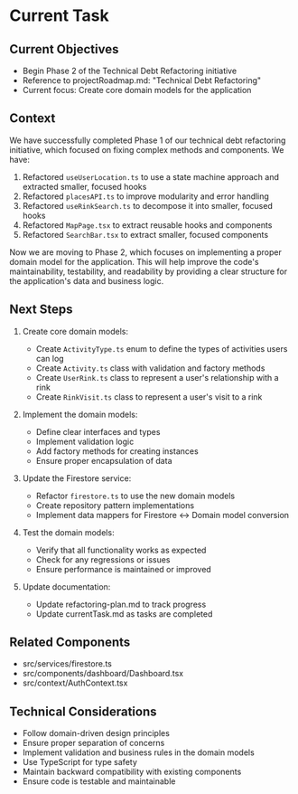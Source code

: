 # Current Task

## Current Objectives
- Begin Phase 2 of the Technical Debt Refactoring initiative
- Reference to projectRoadmap.md: "Technical Debt Refactoring"
- Current focus: Create core domain models for the application

## Context
We have successfully completed Phase 1 of our technical debt refactoring initiative, which focused on fixing complex methods and components. We have:

1. Refactored `useUserLocation.ts` to use a state machine approach and extracted smaller, focused hooks
2. Refactored `placesAPI.ts` to improve modularity and error handling
3. Refactored `useRinkSearch.ts` to decompose it into smaller, focused hooks
4. Refactored `MapPage.tsx` to extract reusable hooks and components
5. Refactored `SearchBar.tsx` to extract smaller, focused components

Now we are moving to Phase 2, which focuses on implementing a proper domain model for the application. This will help improve the code's maintainability, testability, and readability by providing a clear structure for the application's data and business logic.

## Next Steps
1. Create core domain models:
   - Create `ActivityType.ts` enum to define the types of activities users can log
   - Create `Activity.ts` class with validation and factory methods
   - Create `UserRink.ts` class to represent a user's relationship with a rink
   - Create `RinkVisit.ts` class to represent a user's visit to a rink

2. Implement the domain models:
   - Define clear interfaces and types
   - Implement validation logic
   - Add factory methods for creating instances
   - Ensure proper encapsulation of data

3. Update the Firestore service:
   - Refactor `firestore.ts` to use the new domain models
   - Create repository pattern implementations
   - Implement data mappers for Firestore <-> Domain model conversion

4. Test the domain models:
   - Verify that all functionality works as expected
   - Check for any regressions or issues
   - Ensure performance is maintained or improved

5. Update documentation:
   - Update refactoring-plan.md to track progress
   - Update currentTask.md as tasks are completed

## Related Components
- src/services/firestore.ts
- src/components/dashboard/Dashboard.tsx
- src/context/AuthContext.tsx

## Technical Considerations
- Follow domain-driven design principles
- Ensure proper separation of concerns
- Implement validation and business rules in the domain models
- Use TypeScript for type safety
- Maintain backward compatibility with existing components
- Ensure code is testable and maintainable
